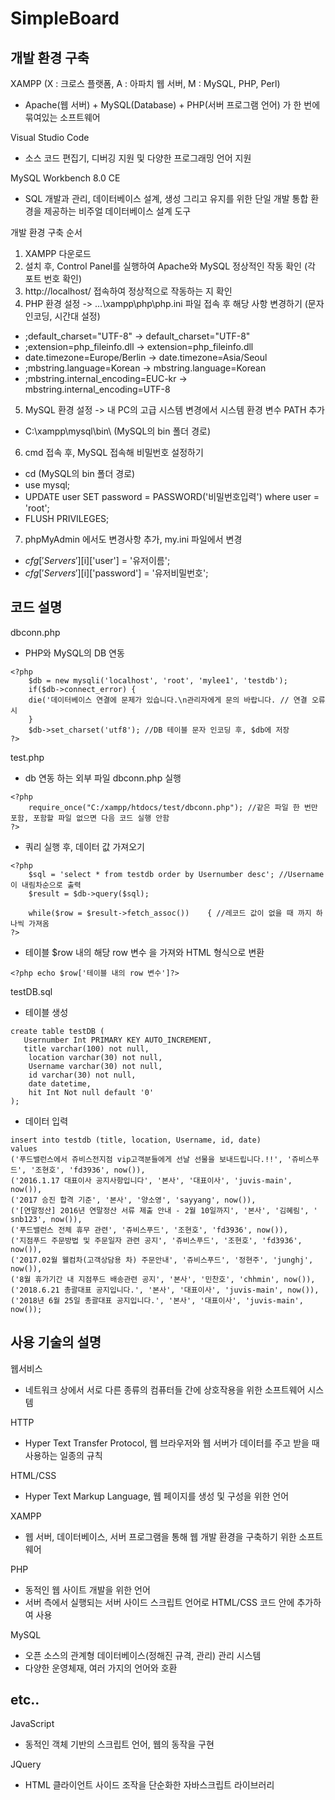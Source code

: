# SimpleBoard

## 개발 환경 구축

XAMPP (X : 크로스 플랫폼, A : 아파치 웹 서버, M : MySQL, PHP, Perl)

- Apache(웹 서버) + MySQL(Database) + PHP(서버 프로그램 언어) 가 한 번에 묶여있는 소프트웨어


Visual Studio Code 

- 소스 코드 편집기, 디버깅 지원 및 다양한 프로그래밍 언어 지원 


MySQL Workbench 8.0 CE

- SQL 개발과 관리, 데이터베이스 설계, 생성 그리고 유지를 위한 단일 개발 통합 환경을 제공하는 비주얼 데이터베이스 설계 도구


개발 환경 구축 순서

1. XAMPP 다운로드 
2. 설치 후, Control Panel를 실행하여 Apache와 MySQL 정상적인 작동 확인 (각 포트 번호 확인)
3. http://localhost/ 접속하여 정상적으로 작동하는 지 확인
4. PHP 환경 설정 -> ...\xampp\php\php.ini 파일 접속 후 해당 사항 변경하기 (문자 인코딩, 시간대 설정)

- ;default_charset="UTF-8" -> default_charset="UTF-8"
- ;extension=php_fileinfo.dll -> extension=php_fileinfo.dll
- date.timezone=Europe/Berlin -> date.timezone=Asia/Seoul
- ;mbstring.language=Korean -> mbstring.language=Korean
- ;mbstring.internal_encoding=EUC-kr -> mbstring.internal_encoding=UTF-8

5. MySQL 환경 설정 -> 내 PC의 고급 시스템 변경에서 시스템 환경 변수 PATH 추가

- C:\xampp\mysql\bin\ (MySQL의 bin 폴더 경로)

6. cmd 접속 후, MySQL 접속해 비밀번호 설정하기

- cd (MySQL의 bin 폴더 경로)
- use mysql;
- UPDATE user SET password = PASSWORD('비밀번호입력') where user = 'root';
- FLUSH PRIVILEGES;

7. phpMyAdmin 에서도 변경사항 추가, my.ini 파일에서 변경

- $cfg['Servers'][$i]['user'] = '유저이름';
- $cfg['Servers'][$i]['password'] = '유저비밀번호';


## 코드 설명

dbconn.php 

- PHP와 MySQL의 DB 연동
```
<?php
	$db = new mysqli('localhost', 'root', 'mylee1', 'testdb');
	if($db->connect_error) {
	die('데이터베이스 연결에 문제가 있습니다.\n관리자에게 문의 바랍니다. // 연결 오류 시
	}
	$db->set_charset('utf8'); //DB 테이블 문자 인코딩 후, $db에 저장 
?>
```

test.php

- db 연동 하는 외부 파일 dbconn.php 실행
```
<?php
    require_once("C:/xampp/htdocs/test/dbconn.php"); //같은 파일 한 번만 포함, 포함할 파일 없으면 다음 코드 실행 안함 
?>
```

- 쿼리 실행 후, 데이터 값 가져오기 
```
<?php
	$sql = 'select * from testdb order by Usernumber desc'; //Username이 내림차순으로 출력
	$result = $db->query($sql);

	while($row = $result->fetch_assoc())	{ //레코드 값이 없을 때 까지 하나씩 가져옴 
?>
```

- 테이블 $row 내의 해당 row 변수 을 가져와 HTML 형식으로 변환 
```
<?php echo $row['테이블 내의 row 변수']?>
```

testDB.sql

- 테이블 생성
```
create table testDB (
   Usernumber Int PRIMARY KEY AUTO_INCREMENT,
   title varchar(100) not null,
    location varchar(30) not null,
    Username varchar(30) not null,
    id varchar(30) not null,
    date datetime,
    hit Int Not null default '0'
);
```

- 데이터 입력
```
insert into testdb (title, location, Username, id, date)
values 
('푸드밸런스에서 쥬비스전지점 vip고객분들에게 선날 선물을 보내드립니다.!!', '쥬비스푸드', '조현호', 'fd3936', now()),
('2016.1.17 대표이사 공지사항입니다', '본사', '대표이사', 'juvis-main', now()),
('2017 승진 합격 기준', '본사', '양소영', 'sayyang', now()),
('[연말정산] 2016년 연말정산 서류 제출 안내 - 2월 10일까지', '본사', '김혜림', ' snb123', now()),
('푸드밸런스 전체 휴무 관련', '쥬비스푸드', '조현호', 'fd3936', now()),
('지점푸드 주문방법 및 주문일자 관련 공지', '쥬비스푸드', '조현호', 'fd3936', now()),
('2017.02월 웰컴차(고객상담용 차) 주문안내', '쥬비스푸드', '정현주', 'junghj', now()),
('8월 휴가기간 내 지점푸드 배송관련 공지', '본사', '민찬호', 'chhmin', now()),
('2018.6.21 총괄대표 공지입니다.', '본사', '대표이사', 'juvis-main', now()),
('2018년 6월 25일 총괄대표 공지입니다.', '본사', '대표이사', 'juvis-main', now());
```


## 사용 기술의 설명

웹서비스 
- 네트워크 상에서 서로 다른 종류의 컴퓨터들 간에 상호작용을 위한 소프트웨어 시스템 

HTTP 
- Hyper Text Transfer Protocol, 웹 브라우저와 웹 서버가 데이터를 주고 받을 때 사용하는 일종의 규칙

HTML/CSS
- Hyper Text Markup Language, 웹 페이지를 생성 및 구성을 위한 언어

XAMPP
- 웹 서버, 데이터베이스, 서버 프로그램을 통해 웹 개발 환경을 구축하기 위한 소프트웨어

PHP 
- 동적인 웹 사이트 개발을 위한 언어 
- 서버 측에서 실행되는 서버 사이드 스크립트 언어로 HTML/CSS 코드 안에 추가하여 사용

MySQL 
- 오픈 소스의 관계형 데이터베이스(정해진 규격, 관리) 관리 시스템
- 다양한 운영체재, 여러 가지의 언어와 호환

## etc..

JavaScript
- 동적인 객체 기반의 스크립트 언어, 웹의 동작을 구현

JQuery
- HTML 클라이언트 사이드 조작을 단순화한 자바스크립트 라이브러리
